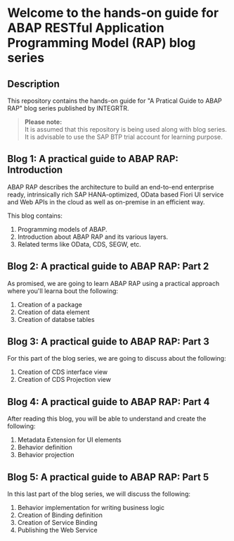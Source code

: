 # Welcome to the hands-on guide for ABAP RESTful Application Programming Model (RAP) blog series

## Description
This repository contains the hands-on guide for "A Pratical Guide to ABAP RAP" blog series published by INTEGRTR.

>**Please note:**  
>It is assumed that this repository is being used along with blog series.
>It is advisable to use the SAP BTP trial account for learning purpose. 

## Blog 1: A practical guide to ABAP RAP: Introduction
ABAP RAP describes the architecture to build an end-to-end enterprise ready, intrinsically rich SAP HANA-optimized, OData based Fiori UI service and Web APIs in the cloud as well as on-premise in an efficient way. 

This blog contains:
1. Programming models of ABAP.
2. Introduction about ABAP RAP and its various layers.
3. Related terms like OData, CDS, SEGW, etc.

## Blog 2: A practical guide to ABAP RAP: Part 2
As promised, we are going to learn ABAP RAP using a practical approach where you'll learna bout the following:
1. Creation of a package
2. Creation of data element
3. Creation of databse tables 

## Blog 3: A practical guide to ABAP RAP: Part 3
For this part of the blog series, we are going to discuss about the following:
1. Creation of CDS interface view
2. Creation of CDS Projection view

## Blog 4: A practical guide to ABAP RAP: Part 4
After reading this blog, you will be able to understand and create the following:
1. Metadata Extension for UI elements
2. Behavior definition
3. Behavior projection

## Blog 5: A practical guide to ABAP RAP: Part 5
In this last part of the blog series, we will discuss the following:
1. Behavior implementation for writing business logic
2. Creation of Binding definition
3. Creation of Service Binding
4. Publishing the Web Service
